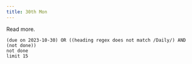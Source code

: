 ```yaml
---
title: 30th Mon
---
```

Read more.
```tasks
(due on 2023-10-30) OR ((heading regex does not match /Daily/) AND (not done))
not done
limit 15
```